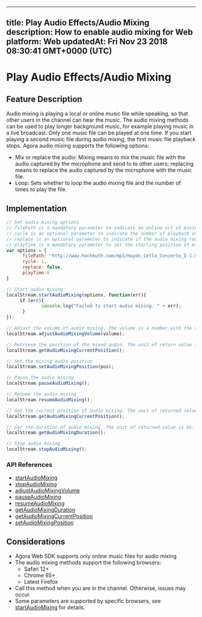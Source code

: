 
---
title: Play Audio Effects/Audio Mixing
description: How to enable audio mixing for Web
platform: Web
updatedAt: Fri Nov 23 2018 08:30:41 GMT+0000 (UTC)
---
# Play Audio Effects/Audio Mixing
## Feature Description

Audio mixing is playing a local or online music file while speaking, so that other users in the channel can hear the music. The audio mixing methods can be used to play longer background music, for example playing music in a live broadcast. Only one music file can be played at one time. If you start playing a second music file during audio mixing, the first music file playback stops.
Agora audio mixing supports the following options:

- Mix or replace the audio: Mixing means to mix the music file with the audio captured by the microphone and send to to other users; replacing means to replace the audio captured by the microphone with the music file.
- Loop: Sets whether to loop the audio mixing file and the number of times to play the file.

## Implementation

```javascript
// Set audio mixing options
// filePath is a mandatory parameter to indicate an online url of mixing audio.
// cycle is an optional parameter to indicate the number of playback and it needs to be a positive integer. The browser needs to be Chrome 65+.
// replace is an optional parameter to indicate if the audio mixing replaces the original audio. 
// playTime is a mandotary parameter to set the starting position of mixing audio. 0 means playing the mixing file from the beginning.
var options = {
      filePath: "http://www.hochmuth.com/mp3/Haydn_Cello_Concerto_D-1.mp3", 
      cycle: 1, 
      replace: false, 
      playTime:0 
}

// Start audio mixing
localStream.startAudioMixing(options, function(err){
     if (err){
             console.log("Failed to start audio mixing. " + err);
      }
});

// Adjust the volume of audio mixing. The volume is a number with the value range [1, 100].
localStream.adjustAudioMixingVolume(volume);

// Retrieve the position of the mixed audio. The unit of return value is ms.
localStream.getAudioMixingCurrentPosition();

// Set the mixing audio position
localStream.setAudioMixingPosition(pos);

// Pause the audio mixing
localStream.pauseAudioMixing();

// Resume the audio mixing
localStream.resumeAudioMixing();

// Get the current position of audio mixing. The unit of returned value is ms.
localStream.getAudioMixingCurrentPosition();

// Get the duration of audio mixing. The unit of returned value is ms.
localStream.getAudioMixingDuration();

// Stop audio mixing
localStream.stopAudioMixing();
```

### API References

- [startAudioMixing](https://docs.agora.io/en/Interactive%20Broadcast/API%20Reference/web/interfaces/agorartc.stream.html#startaudiomixing)
- [stopAudioMixing](https://docs.agora.io/en/Interactive%20Broadcast/API%20Reference/web/interfaces/agorartc.stream.html#stopaudiomixing)
- [adjustAudioMixingVolume](https://docs.agora.io/en/Interactive%20Broadcast/API%20Reference/web/interfaces/agorartc.stream.html#adjustaudiomixingvolume)
- [pauseAudioMixing](https://docs.agora.io/en/Interactive%20Broadcast/API%20Reference/web/interfaces/agorartc.stream.html#pauseaudiomixing)
- [resumeAudioMixing](https://docs.agora.io/en/Interactive%20Broadcast/API%20Reference/web/interfaces/agorartc.stream.html#resumeaudiomixing)
- [getAudioMixingDuration](https://docs.agora.io/en/Interactive%20Broadcast/API%20Reference/web/interfaces/agorartc.stream.html#getaudiomixingduration)
- [getAudioMixingCurrentPosition](https://docs.agora.io/en/Interactive%20Broadcast/API%20Reference/web/interfaces/agorartc.stream.html#getaudiomixingcurrentposition)
- [setAudioMixingPosition](https://docs.agora.io/en/Interactive%20Broadcast/API%20Reference/web/interfaces/agorartc.stream.html#setaudiomixingposition)

## Considerations

- Agora Web SDK supports only online music files for audio mixing
- The audio mixing methods support the following browsers:
  - Safari 12+
  - Chrome 65+
  - Latest Firefox
- Call this method when you are in the channel. Otherwise, issues may occur.
- Some parameters are supported by specific browsers, see [startAudioMixing](https://docs.agora.io/en/Interactive%20Broadcast/API%20Reference/web/interfaces/agorartc.stream.html#startaudiomixing) for details.
